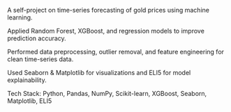 A self-project on time-series forecasting of gold prices using machine learning.

Applied Random Forest, XGBoost, and regression models to improve prediction accuracy.

Performed data preprocessing, outlier removal, and feature engineering for clean time-series data.

Used Seaborn & Matplotlib for visualizations and ELI5 for model explainability.

Tech Stack: Python, Pandas, NumPy, Scikit-learn, XGBoost, Seaborn, Matplotlib, ELI5

